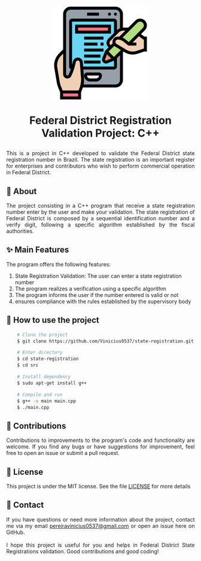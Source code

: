 <h1 align="center">
	<img src="./src/assets/logo.png"/>
	<p>Federal District Registration 
	Validation Project: C++</p>
</h1>

<div align="justify">
	This is a project in C++ developed to validate the Federal District state 
	registration number in Brazil. The state registration is an important 
	register for enterprises and contributors who wish to perform 
	commercial operation in Federal District.
</div>

<h2>📕 About</h2>

<div align="justify">
	The project consisting in a C++ program that receive a state registration 
	number enter by the user and make your validation. The state registration 
	of Federal District is composed by a sequential identification number and 
	a verify digit, following a specific algorithm established by the fiscal 
	authorities.
</div>

<h2>✨ Main Features</h2>

The program offers the following features:

1. State Registration Validation: The user can enter a state registration number
2. The program realizes a verification using a specific algorithm
3. The program informs the user if the number entered is valid or not
4. ensures compliance with the rules established by the supervisory body

<h2>🚀 How to use the project</h2>

```bash
	# Clone the project
	$ git clone https://github.com/Vinicius0537/state-registration.git	
```

```bash
	# Enter directory
	$ cd state-registration
	$ cd src
```

```bash
	# Install dependency
	$ sudo apt-get install g++	
```

```bash
	# Compile and run
	$ g++ -o main main.cpp	
	$ ./main.cpp
```

<h2>🤝 Contributions</h2>

<div align="justify">
	Contributions to improvements to the program's code and functionality are 
	welcome. If you find any bugs or have suggestions for improvement, feel 
	free to open an issue or submit a pull request.
</div>

<h2>🧾 License</h2>
	
This project is under the MIT license. See the file [LICENSE](./LICENSE) 
for more details

<h2>📧 Contact</h2>

<div align="justify">
	If you have questions or need more information about the project, contact me 
	via my email <a href="mailto:pereiravinicius0537@gmail.com">
	pereiravinicius0537@gmail.com</a> or open an issue here 
	on GitHub.
</div>

</br>

<div align="justify">
	I hope this project is useful for you and helps in Federal District State 
	Registrations validation. Good contributions and good coding!
</div>